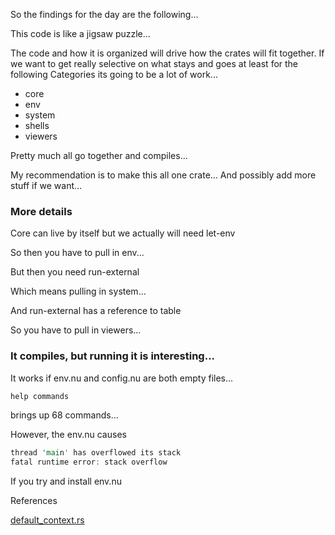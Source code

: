 
So the findings for the day are the following...

This code is like a jigsaw puzzle...  

The code and how it is organized will drive how the crates will fit together.  If we want to get really selective on what stays and goes at least for the following Categories its going to be a lot of work...

* core
* env
* system
* shells
* viewers

Pretty much all go together and compiles...

My recommendation is to make this all one crate...
And possibly add more stuff if we want...

### More details

Core can live by itself but we actually will need let-env

So then you have to pull in env...

But then you need run-external

Which means pulling in system...

And run-external has a reference to table

So you have to pull in viewers...

### It compiles, but running it is interesting...

It works if env.nu and config.nu are both empty files...

```rust
help commands
```

brings up 68 commands...

However, the env.nu causes

```rust
thread 'main' has overflowed its stack
fatal runtime error: stack overflow
```

If you try and install env.nu

References

[default_context.rs](https://github.com/stormasm/nushell/blob/two_com_crates_a/crates/nu-command-core/src/default_context.rs)